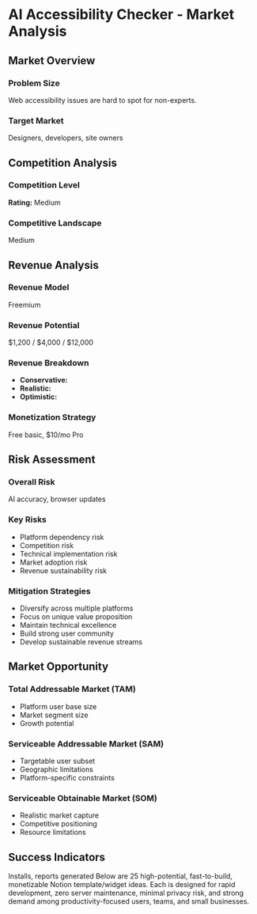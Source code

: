 # AI Accessibility Checker - Market Analysis

## Market Overview

### Problem Size
Web accessibility issues are hard to spot for non-experts.

### Target Market
Designers, developers, site owners

## Competition Analysis

### Competition Level
**Rating:** Medium

### Competitive Landscape
Medium

## Revenue Analysis

### Revenue Model
Freemium

### Revenue Potential
$1,200 / $4,000 / $12,000

### Revenue Breakdown
- **Conservative:** 
- **Realistic:** 
- **Optimistic:** 

### Monetization Strategy
Free basic, $10/mo Pro

## Risk Assessment

### Overall Risk
AI accuracy, browser updates

### Key Risks
- Platform dependency risk
- Competition risk
- Technical implementation risk
- Market adoption risk
- Revenue sustainability risk

### Mitigation Strategies
- Diversify across multiple platforms
- Focus on unique value proposition
- Maintain technical excellence
- Build strong user community
- Develop sustainable revenue streams

## Market Opportunity

### Total Addressable Market (TAM)
- Platform user base size
- Market segment size
- Growth potential

### Serviceable Addressable Market (SAM)
- Targetable user subset
- Geographic limitations
- Platform-specific constraints

### Serviceable Obtainable Market (SOM)
- Realistic market capture
- Competitive positioning
- Resource limitations

## Success Indicators
Installs, reports generated Below are 25 high-potential, fast-to-build, monetizable Notion template/widget ideas. Each is designed for rapid development, zero server maintenance, minimal privacy risk, and strong demand among productivity-focused users, teams, and small businesses.
